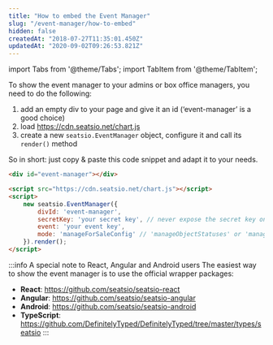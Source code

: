 ```yaml
---
title: "How to embed the Event Manager"
slug: "/event-manager/how-to-embed"
hidden: false
createdAt: "2018-07-27T11:35:01.450Z"
updatedAt: "2020-09-02T09:26:53.821Z"
---
```


import Tabs from '@theme/Tabs';
import TabItem from '@theme/TabItem';

To show the event manager to your admins or box office managers, you need to do the following:

1. add an empty div to your page and give it an id (‘event-manager’ is a good choice)
2. load https://cdn.seatsio.net/chart.js
3. create a new `seatsio.EventManager` object, configure it and call its `render()` method

So in short: just copy & paste this code snippet and adapt it to your needs.

```html
<div id="event-manager"></div>

<script src="https://cdn.seatsio.net/chart.js"></script>
<script>
    new seatsio.EventManager({
        divId: 'event-manager',
        secretKey: 'your secret key', // never expose the secret key on a public web page!
        event: 'your event key',
        mode: 'manageForSaleConfig' // 'manageObjectStatuses' or 'manageForSaleConfig'. More to follow.
    }).render();
</script>
```



:::info A special note to React, Angular and Android users
The easiest way to show the event manager is to use the official wrapper packages: 

* **React**: https://github.com/seatsio/seatsio-react
* **Angular**: https://github.com/seatsio/seatsio-angular
* **Android**: https://github.com/seatsio/seatsio-android
* **TypeScript**: https://github.com/DefinitelyTyped/DefinitelyTyped/tree/master/types/seatsio
:::


